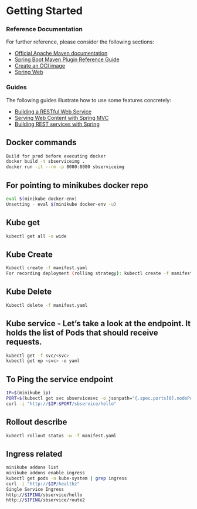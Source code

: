 # Getting Started

### Reference Documentation
For further reference, please consider the following sections:

* [Official Apache Maven documentation](https://maven.apache.org/guides/index.html)
* [Spring Boot Maven Plugin Reference Guide](https://docs.spring.io/spring-boot/docs/2.3.1.RELEASE/maven-plugin/reference/html/)
* [Create an OCI image](https://docs.spring.io/spring-boot/docs/2.3.1.RELEASE/maven-plugin/reference/html/#build-image)
* [Spring Web](https://docs.spring.io/spring-boot/docs/2.3.1.RELEASE/reference/htmlsingle/#boot-features-developing-web-applications)

### Guides
The following guides illustrate how to use some features concretely:

* [Building a RESTful Web Service](https://spring.io/guides/gs/rest-service/)
* [Serving Web Content with Spring MVC](https://spring.io/guides/gs/serving-web-content/)
* [Building REST services with Spring](https://spring.io/guides/tutorials/bookmarks/)

## Docker commands
```bash
Build for prod before executing docker
docker build -t sbserviceimg .
docker run -it --rm -p 8080:8080 sbserviceimg
```
## For pointing to minikubes docker repo
```bash
eval $(minikube docker-env)
Unsetting - eval $(minikube docker-env -u)
```
## Kube get
```bash
kubectl get all -o wide
```
## Kube Create
```bash
Kubectl create -f manifest.yaml
For recording deployment (rolling strategy): kubectl create -f manifest.yaml --record
```
## Kube Delete
```bash
Kubectl delete -f manifest.yaml
```
## Kube service - Let’s take a look at the endpoint. It holds the list of Pods that should receive requests.
```bash
kubectl get -f svc/<svc>
kubectl get ep <svc> -o yaml
```
## To Ping the service endpoint

```bash
IP=$(minikube ip)
PORT=$(kubectl get svc sbservicesvc -o jsonpath="{.spec.ports[0].nodePort}")
curl -i "http://$IP:$PORT/sbservice/hello"
```
## Rollout describe
```bash
kubectl rollout status -w -f manifest.yaml
```
## Ingress related
```bash
minikube addons list
minikube addons enable ingress
kubectl get pods -n kube-system | grep ingress
curl -i "http://$IP/healthz"
Single Service Ingress
http://$IPING/sbservice/hello
http://$IPING/sbservice/route2
```
